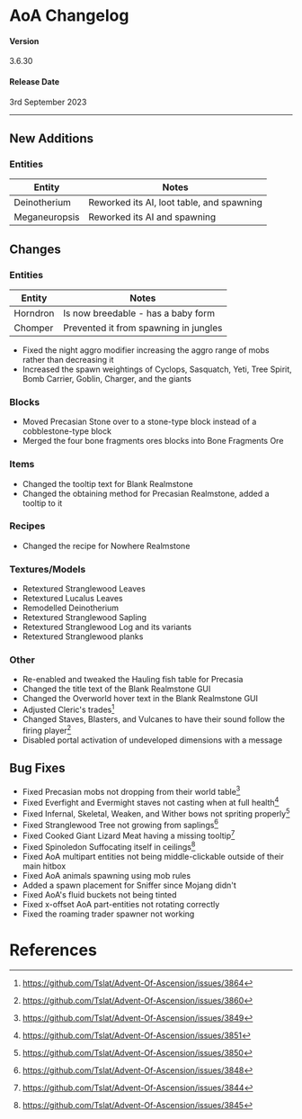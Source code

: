 # AoA Changelog
#### Version
3.6.30
#### Release Date
3rd September 2023
<hr>

## New Additions
### Entities
| Entity        | Notes                                     |
|---------------|-------------------------------------------|
| Deinotherium  | Reworked its AI, loot table, and spawning |
| Meganeuropsis | Reworked its AI and spawning              |


## Changes
### Entities
| Entity        | Notes                                     |
|---------------|-------------------------------------------|
| Horndron      | Is now breedable - has a baby form        |
| Chomper       | Prevented it from spawning in jungles     |

* Fixed the night aggro modifier increasing the aggro range of mobs rather than decreasing it
* Increased the spawn weightings of Cyclops, Sasquatch, Yeti, Tree Spirit, Bomb Carrier, Goblin, Charger, and the giants

### Blocks
* Moved Precasian Stone over to a stone-type block instead of a cobblestone-type block
* Merged the four bone fragments ores blocks into Bone Fragments Ore

### Items
* Changed the tooltip text for Blank Realmstone
* Changed the obtaining method for Precasian Realmstone, added a tooltip to it

### Recipes
* Changed the recipe for Nowhere Realmstone

### Textures/Models
* Retextured Stranglewood Leaves
* Retextured Lucalus Leaves
* Remodelled Deinotherium
* Retextured Stranglewood Sapling
* Retextured Stranglewood Log and its variants
* Retextured Stranglewood planks

### Other
* Re-enabled and tweaked the Hauling fish table for Precasia
* Changed the title text of the Blank Realmstone GUI
* Changed the Overworld hover text in the Blank Realmstone GUI
* Adjusted Cleric's trades[^7]
* Changed Staves, Blasters, and Vulcanes to have their sound follow the firing player[^8]
* Disabled portal activation of undeveloped dimensions with a message

## Bug Fixes
* Fixed Precasian mobs not dropping from their world table[^1]
* Fixed Everfight and Evermight staves not casting when at full health[^2]
* Fixed Infernal, Skeletal, Weaken, and Wither bows not spriting properly[^3]
* Fixed Stranglewood Tree not growing from saplings[^4]
* Fixed Cooked Giant Lizard Meat having a missing tooltip[^5]
* Fixed Spinoledon Suffocating itself in ceilings[^6]
* Fixed AoA multipart entities not being middle-clickable outside of their main hitbox
* Fixed AoA animals spawning using mob rules
* Added a spawn placement for Sniffer since Mojang didn't
* Fixed AoA's fluid buckets not being tinted
* Fixed x-offset AoA part-entities not rotating correctly
* Fixed the roaming trader spawner not working

# References
[^1]: https://github.com/Tslat/Advent-Of-Ascension/issues/3849
[^2]: https://github.com/Tslat/Advent-Of-Ascension/issues/3851
[^3]: https://github.com/Tslat/Advent-Of-Ascension/issues/3850
[^4]: https://github.com/Tslat/Advent-Of-Ascension/issues/3848
[^5]: https://github.com/Tslat/Advent-Of-Ascension/issues/3844
[^6]: https://github.com/Tslat/Advent-Of-Ascension/issues/3845
[^7]: https://github.com/Tslat/Advent-Of-Ascension/issues/3864
[^8]: https://github.com/Tslat/Advent-Of-Ascension/issues/3860